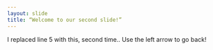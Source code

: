 ```yaml
---
layout: slide
title: “Welcome to our second slide!”
---
```

I replaced line 5 with this, second time..
Use the left arrow to go back!
